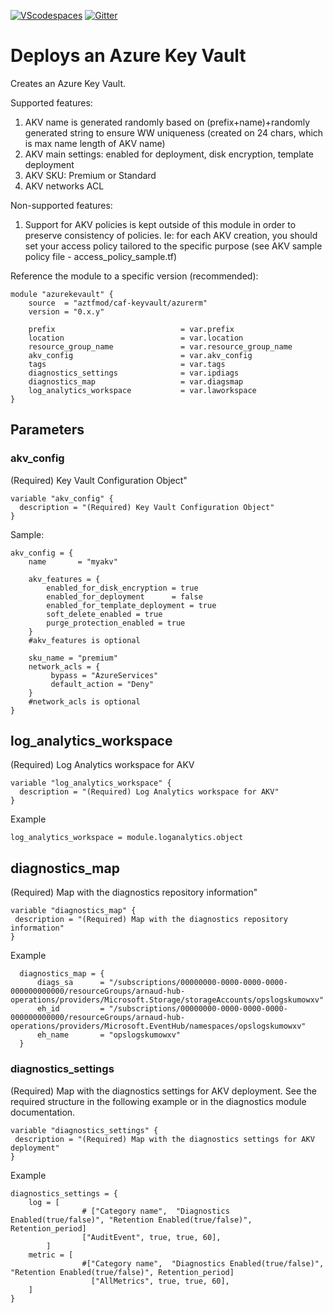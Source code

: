 [![VScodespaces](https://img.shields.io/endpoint?url=https%3A%2F%2Faka.ms%2Fvso-badge)](https://online.visualstudio.com/environments/new?name=terraform-azurerm-caf-keyvault&repo=aztfmod/terraform-azurerm-caf-keyvault)
[![Gitter](https://badges.gitter.im/aztfmod/community.svg)](https://gitter.im/aztfmod/community?utm_source=badge&utm_medium=badge&utm_campaign=pr-badge)

# Deploys an Azure Key Vault

Creates an Azure Key Vault.

Supported features:

1. AKV name is generated randomly based on (prefix+name)+randomly generated string to ensure WW uniqueness (created on 24 chars, which is max name length of AKV name)
2. AKV main settings: enabled for deployment, disk encryption, template deployment
3. AKV SKU: Premium or Standard
4. AKV networks ACL

Non-supported features:

1. Support for AKV policies is kept outside of this module in order to preserve consistency of policies. Ie: for each AKV creation, you should set your access policy tailored to the specific purpose (see AKV sample policy file - access_policy_sample.tf)

Reference the module to a specific version (recommended):

```hcl
module "azurekevault" {
    source  = "aztfmod/caf-keyvault/azurerm"
    version = "0.x.y"

    prefix                            = var.prefix
    location                          = var.location
    resource_group_name               = var.resource_group_name
    akv_config                        = var.akv_config
    tags                              = var.tags
    diagnostics_settings              = var.ipdiags
    diagnostics_map                   = var.diagsmap
    log_analytics_workspace           = var.laworkspace
}
```

<!--- BEGIN_TF_DOCS --->
<!--- END_TF_DOCS --->


## Parameters

### akv_config

(Required) Key Vault Configuration Object"

```hcl
variable "akv_config" {
  description = "(Required) Key Vault Configuration Object"
}
```

Sample:

```hcl
akv_config = {
    name       = "myakv"

    akv_features = {
        enabled_for_disk_encryption = true
        enabled_for_deployment      = false
        enabled_for_template_deployment = true
        soft_delete_enabled = true
        purge_protection_enabled = true
    }
    #akv_features is optional

    sku_name = "premium"
    network_acls = {
         bypass = "AzureServices"
         default_action = "Deny"
    }
    #network_acls is optional
}
```


## log_analytics_workspace

(Required) Log Analytics workspace for AKV

```hcl
variable "log_analytics_workspace" {
  description = "(Required) Log Analytics workspace for AKV"
}
```

Example

```hcl
log_analytics_workspace = module.loganalytics.object
```

## diagnostics_map

(Required) Map with the diagnostics repository information"

```hcl
variable "diagnostics_map" {
 description = "(Required) Map with the diagnostics repository information"
}
```

Example

```hcl
  diagnostics_map = {
      diags_sa      = "/subscriptions/00000000-0000-0000-0000-000000000000/resourceGroups/arnaud-hub-operations/providers/Microsoft.Storage/storageAccounts/opslogskumowxv"
      eh_id         = "/subscriptions/00000000-0000-0000-0000-000000000000/resourceGroups/arnaud-hub-operations/providers/Microsoft.EventHub/namespaces/opslogskumowxv"
      eh_name       = "opslogskumowxv"
  }
```

### diagnostics_settings

(Required) Map with the diagnostics settings for AKV deployment.
See the required structure in the following example or in the diagnostics module documentation.

```hcl
variable "diagnostics_settings" {
 description = "(Required) Map with the diagnostics settings for AKV deployment"
}
```

Example

```hcl
diagnostics_settings = {
    log = [
                # ["Category name",  "Diagnostics Enabled(true/false)", "Retention Enabled(true/false)", Retention_period]
                ["AuditEvent", true, true, 60],
        ]
    metric = [
                #["Category name",  "Diagnostics Enabled(true/false)", "Retention Enabled(true/false)", Retention_period]
                  ["AllMetrics", true, true, 60],
    ]
}
```
